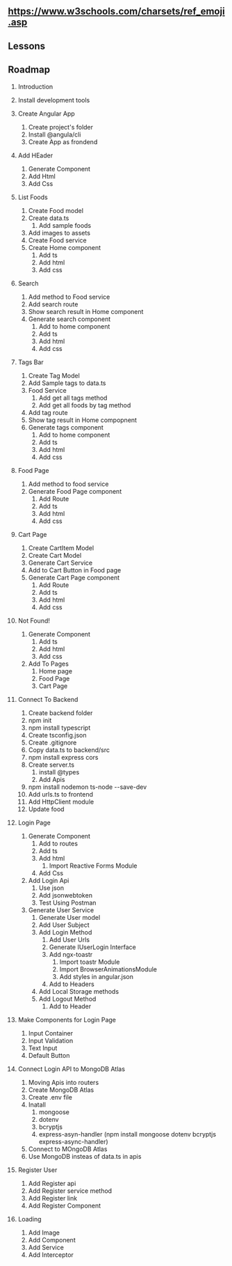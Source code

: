 ## https://www.w3schools.com/charsets/ref_emoji.asp
## Lessons
## Roadmap
1. Introduction
2. Install development tools
3. Create Angular App
    1. Create project's folder
    2. Install @angula/cli
    3. Create App as frondend
4. Add HEader
    1. Generate Component
    2. Add Html
    3. Add Css
5. List Foods
    1. Create Food model
    2. Create data.ts
        1. Add sample foods
    3. Add images to assets
    4. Create Food service
    5. Create Home component
        1. Add ts
        2. Add html
        3. Add css
6. Search
    1. Add method to Food service
    2. Add search route
    3. Show search result in Home  component
    4. Generate search component
        1. Add to home component
        2. Add ts
        3. Add html
        4. Add css
7. Tags Bar
    1. Create Tag Model
    2. Add Sample tags to data.ts
    3. Food Service
        1. Add get all tags method
        2. Add get all foods by tag method
    4. Add tag route
    5. Show tag result in Home compopnent
    6. Generate tags component
        1. Add to home component
        2. Add ts
        3. Add html
        4. Add css
8. Food Page
    1. Add method to food service
    2. Generate Food Page component
        1. Add Route
        2. Add ts
        3. Add html
        4. Add css
9. Cart Page
    1. Create CartItem Model
    2. Create Cart Model
    3. Generate Cart Service
    4. Add to Cart Button in Food page
    5. Generate Cart Page component
        1. Add Route
        2. Add ts
        3. Add html
        4. Add css
10. Not Found!
    1. Generate Component
        1. Add ts
        2. Add html
        3. Add css
    2. Add To Pages
        1. Home page
        2. Food Page
        3. Cart Page
11. Connect To Backend
    1.  Create backend folder
    2.  npm init
    3.  npm install typescript
    4.  Create tsconfig.json
    5.  Create .gitignore
    6.  Copy data.ts to backend/src
    7.  npm install express cors
    8.  Create server.ts
         1. install @types
         2. Add Apis
    9.  npm install nodemon ts-node --save-dev
    10. Add urls.ts to frontend
    11. Add HttpClient module
    12. Update food 
12. Login Page
    1. Generate Component
        1. Add to routes
        2. Add ts
        3. Add html
            1. Import Reactive Forms Module
        4. Add Css
    2. Add Login Api
        1. Use json
        2. Add jsonwebtoken
        3. Test Using Postman
    3. Generate User Service
        1. Generate User model
        2. Add User Subject
        3. Add Login Method
            1. Add User Urls
            2. Generate IUserLogin Interface
            3. Add ngx-toastr
                1. Import toastr Module
                2. Import BrowserAnimationsModule
                3. Add styles in angular.json
            4. Add to Headers
        1. Add Local Storage methods
        2. Add Logout Method
            1. Add to Header
13. Make Components for Login Page
    1. Input Container
    2. Input Validation
    3. Text Input
    4. Default Button

14. Connect Login API to MongoDB Atlas
    1. Moving Apis into routers
    2. Create MongoDB Atlas
    3. Create .env file
    4. Inatall
        1. mongoose
        2. dotenv
        3. bcryptjs
        4. express-asyn-handler (npm install mongoose dotenv bcryptjs express-async-handler)
    5. Connect to MOngoDB Atlas
    6. Use MongoDB insteas of data.ts in apis
15. Register User
    1. Add Register api
    2. Add Register service method
    3. Add Register link
    4. Add Register Component
16. Loading
    1. Add Image
    2. Add Component
    3. Add Service 
    4. Add Interceptor